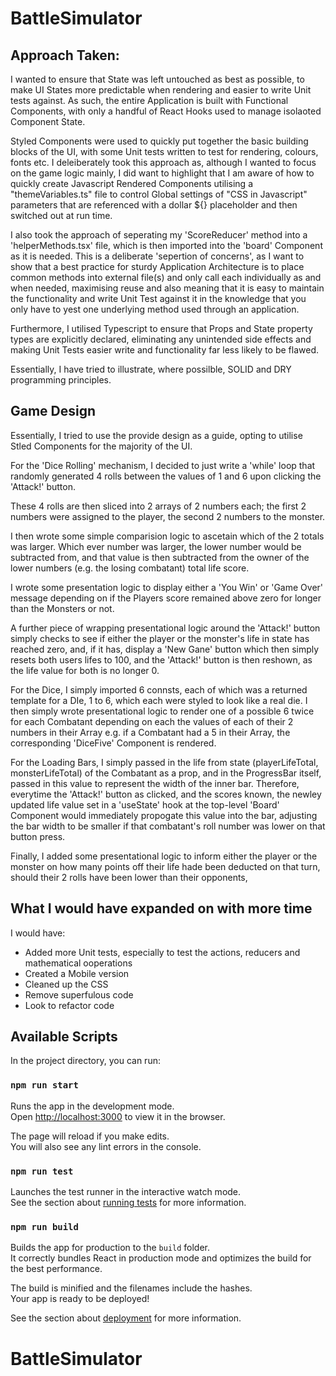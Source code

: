 # BattleSimulator

## Approach Taken:

I wanted to ensure that State was left untouched as best as possible, to make UI States more predictable when rendering and easier to write Unit tests against. As such, the entire Application is built with Functional Components, with only a handful of React Hooks used to manage isolaoted Component State.

Styled Components were used to quickly put together the basic building blocks of the UI, with some Unit tests written to test for rendering, colours, fonts etc. I deleiberately took this approach as, although I wanted to focus on the game logic mainly, I did want to highlight that I am aware of how to quickly create Javascript Rendered Components utilising a "themeVariables.ts" file to control Global settings of "CSS in Javascript" parameters that are referenced with a dollar \${} placeholder and then switched out at run time.

I also took the approach of seperating my 'ScoreReducer' method into a 'helperMethods.tsx' file, which is then imported into the 'board' Component as it is needed. This is a deliberate 'sepertion of concerns', as I want to show that a best practice for sturdy Application Architecture is to place common methods into external file(s) and only call each individually as and when needed, maximising reuse and also meaning that it is easy to maintain the functionality and write Unit Test against it in the knowledge that you only have to yest one underlying method used through an application.

Furthermore, I utilised Typescript to ensure that Props and State property types are explicitly declared, eliminating any unintended side effects and making Unit Tests easier write and functionality far less likely to be flawed.

Essentially, I have tried to illustrate, where possilble, SOLID and DRY programming principles.

## Game Design

Essentially, I tried to use the provide design as a guide, opting to utilise Stled Components for the majority of the UI.

For the 'Dice Rolling' mechanism, I decided to just write a 'while' loop that randomly generated 4 rolls between the values of 1 and 6 upon clicking the 'Attack!' button.

These 4 rolls are then sliced into 2 arrays of 2 numbers each; the first 2 numbers were assigned to the player, the second 2 numbers to the monster.

I then wrote some simple comparision logic to ascetain which of the 2 totals was larger. Which ever number was larger, the lower number would be subtracted from, and that value is then subtracted from the owner of the lower numbers (e.g. the losing combatant) total life score.

I wrote some presentation logic to display either a 'You Win' or 'Game Over' message depending on if the Players score remained above zero for longer than the Monsters or not.

A further piece of wrapping presentational logic around the 'Attack!' button simply checks to see if either the player or the monster's life in state has reached zero, and, if it has, display a 'New Gane' button which then simply resets both users lifes to 100, and the 'Attack!' button is then reshown, as the life value for both is no longer 0.

For the Dice, I simply imported 6 connsts, each of which was a returned template for a DIe, 1 to 6, which each were styled to look like a real die. I then simply wrote presentational logic to render one of a possible 6 twice for each Combatant depending on each the values of each of their 2 numbers in their Array e.g. if a Combatant had a 5 in their Array, the corresponding 'DiceFive' Component is rendered.

For the Loading Bars, I simply passed in the life from state (playerLifeTotal, monsterLifeTotal) of the Combatant as a prop, and in the ProgressBar itself, passed in this value to represent the width of the inner bar. Therefore, everytime the 'Attack!' button as clicked, and the scores known, the newley updated life value set in a 'useState' hook at the top-level 'Board' Component would immediately propogate this value into the bar, adjusting the bar width to be smaller if that combatant's roll number was lower on that button press.

Finally, I added some presentational logic to inform either the player or the monster on how many points off their life hade been deducted on that turn, should their 2 rolls have been lower than their opponents,

## What I would have expanded on with more time

I would have:

- Added more Unit tests, especially to test the actions, reducers and mathematical ooperations
- Created a Mobile version
- Cleaned up the CSS
- Remove superfulous code
- Look to refactor code

## Available Scripts

In the project directory, you can run:

### `npm run start`

Runs the app in the development mode.<br />
Open [http://localhost:3000](http://localhost:3000) to view it in the browser.

The page will reload if you make edits.<br />
You will also see any lint errors in the console.

### `npm run test`

Launches the test runner in the interactive watch mode.<br />
See the section about [running tests](https://facebook.github.io/create-react-app/docs/running-tests) for more information.

### `npm run build`

Builds the app for production to the `build` folder.<br />
It correctly bundles React in production mode and optimizes the build for the best performance.

The build is minified and the filenames include the hashes.<br />
Your app is ready to be deployed!

See the section about [deployment](https://facebook.github.io/create-react-app/docs/deployment) for more information.

# BattleSimulator
